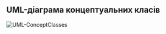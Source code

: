 ## UML-діаграма концептуальних класів

![UML-ConceptClasses](https://user-images.githubusercontent.com/99178092/193781116-1a96f802-2c88-4d94-b71a-d6fb000c6e27.jpg)

